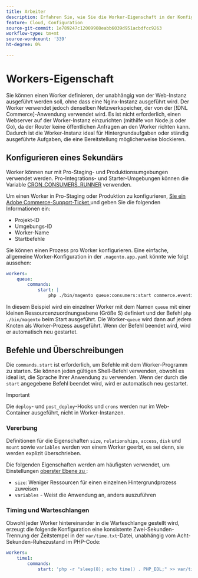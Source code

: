```yaml
---
title: Arbeiter
description: Erfahren Sie, wie Sie die Worker-Eigenschaft in der Konfigurationsdatei  [!DNL Commerce] .application konfigurieren.
feature: Cloud, Configuration
source-git-commit: 1e789247c12009908eabb6039d951acbdfcc9263
workflow-type: tm+mt
source-wordcount: '339'
ht-degree: 0%

---
```


# Workers-Eigenschaft

Sie können einen Worker definieren, der unabhängig von der Web-Instanz ausgeführt werden soll, ohne dass eine Nginx-Instanz ausgeführt wird. Der Worker verwendet jedoch denselben Netzwerkspeicher, der von der [!DNL Commerce]-Anwendung verwendet wird. Es ist nicht erforderlich, einen Webserver auf der Worker-Instanz einzurichten (mithilfe von Node.js oder Go), da der Router keine öffentlichen Anfragen an den Worker richten kann. Dadurch ist die Worker-Instanz ideal für Hintergrundaufgaben oder ständig ausgeführte Aufgaben, die eine Bereitstellung möglicherweise blockieren.

## Konfigurieren eines Sekundärs

Worker können nur mit Pro-Staging- und Produktionsumgebungen verwendet werden. Pro-Integrations- und Starter-Umgebungen können die Variable [CRON_CONSUMERS_RUNNER](../environment/variables-deploy.md#cron_consumers_runner) verwenden.

Um einen Worker in Pro-Staging oder Produktion zu konfigurieren, [ Sie ein Adobe Commerce-Support-Ticket ](https://experienceleague.adobe.com/docs/commerce-knowledge-base/kb/help-center-guide/magento-help-center-user-guide.html?lang=de#submit-ticket) und geben Sie die folgenden Informationen ein:

- Projekt-ID
- Umgebungs-ID
- Worker-Name
- Startbefehle

Sie können einen Prozess pro Worker konfigurieren. Eine einfache, allgemeine Worker-Konfiguration in der `.magento.app.yaml` könnte wie folgt aussehen:

```yaml
workers:
    queue:
        commands:
            start: |
                php ./bin/magento queue:consumers:start commerce.eventing.event.publish
```

In diesem Beispiel wird ein einzelner Worker mit dem Namen `queue` mit einer kleinen Ressourcenzuordnungsebene (Größe S) definiert und der Befehl `php ./bin/magento` beim Start ausgeführt. Die Worker-`queue` wird dann auf jedem Knoten als Worker-Prozess ausgeführt. Wenn der Befehl beendet wird, wird er automatisch neu gestartet.

## Befehle und Überschreibungen

Die `commands.start` ist erforderlich, um Befehle mit dem Worker-Programm zu starten. Sie können jeden gültigen Shell-Befehl verwenden, obwohl es ideal ist, die Sprache Ihrer Anwendung zu verwenden. Wenn der durch die `start` angegebene Befehl beendet wird, wird er automatisch neu gestartet.

>[!IMPORTANT]
>
>Die `deploy`- und `post_deploy`-Hooks und `crons` werden nur im Web-Container ausgeführt, nicht in Worker-Instanzen.

### Vererbung

Definitionen für die Eigenschaften `size`, `relationships`, `access`, `disk` und `mount` sowie `variables` werden von einem Worker geerbt, es sei denn, sie werden explizit überschrieben.

Die folgenden Eigenschaften werden am häufigsten verwendet, um Einstellungen [ oberster Ebene zu ](properties.md):

- `size`: Weniger Ressourcen für einen einzelnen Hintergrundprozess zuweisen
- `variables` - Weist die Anwendung an, anders auszuführen

### Timing und Warteschlangen

Obwohl jeder Worker hintereinander in die Warteschlange gestellt wird, erzeugt die folgende Konfiguration eine konsistente Zwei-Sekunden-Trennung der Zeitstempel in der `var/time.txt`-Datei, unabhängig vom Acht-Sekunden-Ruhezustand im PHP-Code:

```yaml
workers:
    time1:
        commands:
            start: 'php -r "sleep(8); echo time() . PHP_EOL;" >> var/time.txt& sleep 2'
```
